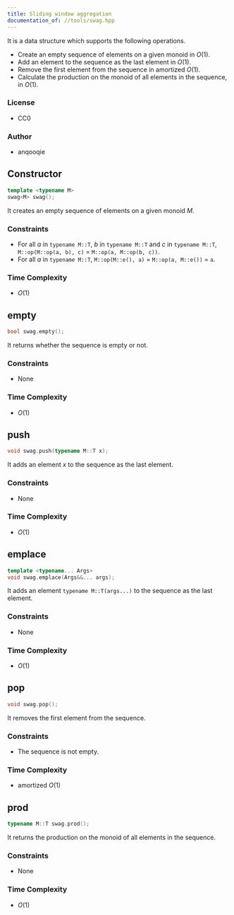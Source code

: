 ```yaml
---
title: Sliding window aggregation
documentation_of: //tools/swag.hpp
---
```


It is a data structure which supports the following operations.

- Create an empty sequence of elements on a given monoid in $O(1)$.
- Add an element to the sequence as the last element in $O(1)$.
- Remove the first element from the sequence in amortized $O(1)$.
- Calculate the production on the monoid of all elements in the sequence, in $O(1)$.

### License
- CC0

### Author
- anqooqie

## Constructor
```cpp
template <typename M>
swag<M> swag();
```

It creates an empty sequence of elements on a given monoid $M$.

### Constraints
- For all $a$ in `typename M::T`, $b$ in `typename M::T` and $c$ in `typename M::T`, `M::op(M::op(a, b), c)` $=$ `M::op(a, M::op(b, c))`.
- For all $a$ in `typename M::T`, `M::op(M::e(), a)` $=$ `M::op(a, M::e())` $=$ `a`.

### Time Complexity
- $O(1)$

## empty
```cpp
bool swag.empty();
```

It returns whether the sequence is empty or not.

### Constraints
- None

### Time Complexity
- $O(1)$

## push
```cpp
void swag.push(typename M::T x);
```

It adds an element $x$ to the sequence as the last element.

### Constraints
- None

### Time Complexity
- $O(1)$

## emplace
```cpp
template <typename... Args>
void swag.emplace(Args&&... args);
```

It adds an element `typename M::T(args...)` to the sequence as the last element.

### Constraints
- None

### Time Complexity
- $O(1)$

## pop
```cpp
void swag.pop();
```

It removes the first element from the sequence.

### Constraints
- The sequence is not empty.

### Time Complexity
- amortized $O(1)$

## prod
```cpp
typename M::T swag.prod();
```

It returns the production on the monoid of all elements in the sequence.

### Constraints
- None

### Time Complexity
- $O(1)$
